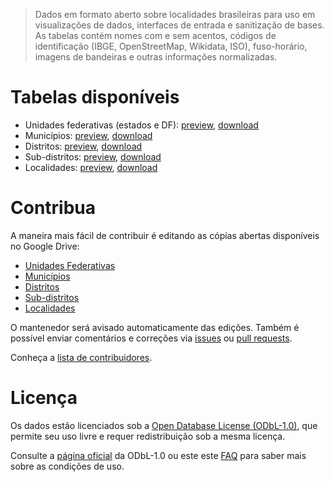 >  Dados em formato aberto sobre localidades brasileiras para uso em visualizações de dados, interfaces de entrada e sanitização de bases. As tabelas contém nomes com e sem acentos, códigos de identificação (IBGE, OpenStreetMap, Wikidata, ISO), fuso-horário, imagens de bandeiras e outras informações normalizadas.

# Tabelas disponíveis

- Unidades federativas (estados e DF): [preview](data/states.csv), <a href="data/states.csv" target="_blank">download</a>
- Municípios: [preview](data/cities.csv), <a href="data/cities.csv" target="_blank">download</a>
- Distritos: [preview](data/districts.csv), <a href="data/districts.csv" target="_blank">download</a>
- Sub-distritos: [preview](data/subdistricts.csv), <a href="data/subdistricts.csv" target="_blank">download</a>
- Localidades: [preview](data/localities.csv), <a href="data/localities.csv" target="_blank">download</a>

# Contribua

A maneira mais fácil de contribuir é editando as cópias abertas disponíveis no Google Drive:

- [Unidades Federativas](https://docs.google.com/spreadsheets/d/1nlPA0d50gipYFeT5OSQWgnE59_LkTiuTnZOJ8UZ_B_Y/edit?usp=sharing)
- [Municípios](https://docs.google.com/spreadsheets/d/1zmHOD24AZ0T6jTUPh2-YEYo6dDO3bEaokm07fAywNaA/edit?usp=sharing)
- [Distritos](https://docs.google.com/spreadsheets/d/1Q3r1IkS7yd2CbN2qPlZiH_-q84Qv10dO5JFq2HPlxsI/edit?usp=sharing)
- [Sub-distritos](https://docs.google.com/spreadsheets/d/1XYBbe915oFyXEEOH6lgIuHPt_zzCwcxO47RZIDMt-bA/edit?usp=sharing)
- [Localidades](https://docs.google.com/spreadsheets/d/1G77b3r_SGHC_Zuz91aNoQddMPdSfPDLCa6x8AjRlrM4/edit?usp=sharing)

O mantenedor será avisado automaticamente das edições. Também é possível enviar comentários e correções via [issues](issues) ou [pull requests](https://help.github.com/articles/about-pull-requests).

Conheça a [lista de contribuidores](graphs/contributors).

# Licença

Os dados estão licenciados sob a [Open Database License (ODbL-1.0)](LICENSE), que permite seu uso livre e requer redistribuição sob a mesma licença.

Consulte a [página oficial](https://opendatacommons.org/licenses/odbl/) da ODbL-1.0 ou este este [FAQ](http://wiki.openstreetmap.org/wiki/Legal_FAQ/CC-BY-SA_Archive#What.27s_this_about_a_licence_change.3F) para saber mais sobre as condições de uso.
